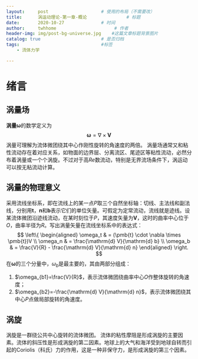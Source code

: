```yaml
---
layout:     post                    # 使用的布局（不需要改）
title:      涡运动理论-第一章-概论               # 标题 
date:       2020-10-27              # 时间
author:     twhhome                      # 作者
header-img: img/post-bg-universe.jpg    #这篇文章标题背景图片
catalog: true                       # 是否归档
tags:                               #标签
    - 流体力学

---
```


<head>
    <script src="https://cdn.mathjax.org/mathjax/latest/MathJax.js?config=TeX-AMS-MML_HTMLorMML" type="text/javascript"></script>
    <script type="text/x-mathjax-config">
        MathJax.Hub.Config({
            tex2jax: {
            skipTags: ['script', 'noscript', 'style', 'textarea', 'pre'],
            inlineMath: [['$','$']]
            }
        });
    </script>
</head>

# 绪言
## 涡量场
**涡量ω**的数学定义为
$$ \pmb{\omega} = \nabla \times \pmb{V} $$
涡量可理解为流体微团绕其中心作刚性旋转的角速度的两倍。
涡量场通常又和粘性流动存在着对应关系，如物面的边界层、分离流区、尾迹区等粘性流动，必然分布着涡量或一个个涡旋。不过对于高$Re$数流动，特别是无界流场条件下，涡运动可以按无粘流动计算。

## 涡量的物理意义
采用流线坐标系，即在流线上的某一点$P$取三个自然坐标轴：切线、主法线和副法线，分别用$\pmb{t}$，$\pmb{n}$和$\pmb{b}$表示它们的单位矢量。可假定为定常流动，流线就是迹线。设某流体微团沿迹线流动，在某时刻位于$P$，其速度矢量为$\pmb{V}$，这时的曲率中心位于$O$，曲率半径为$R$。写出涡量矢量在流线坐标系中的表达式：
$$
\left\{
\begin{aligned}
\omega_t & = (\pmb{t} \cdot \nabla \times \pmb{t})V \\
\omega_n & = \frac{\mathrm{d} V}{\mathrm{d} b} \\
\omega_b & = \frac{V}{R} - \frac{\mathrm{d} V}{\mathrm{d} n}
\end{aligned}
\right.
$$
在$\pmb{\omega}$的三个分量中，$\omega_b$是最主要的，其由两部分组成：
1. $\omega_{b1}=\frac{V}{R}$，表示流体微团绕曲率中心$O$作整体旋转的角速度；
2. $\omega_{b2}=-\frac{\mathrm{d} V}{\mathrm{d} n}$，表示流体微团绕其中心$P$点做局部旋转的角速度。

## 涡旋
涡旋是一群绕公共中心旋转的流体微团。
流体的粘性摩阻是形成涡旋的主要因素。流体的斜压性是形成涡旋的第二因素。地球上的大气和海洋受到地球自转而引起的Coriolis（科氏）力的作用，这是一种非保守力，是形成涡旋的第三个因素。
